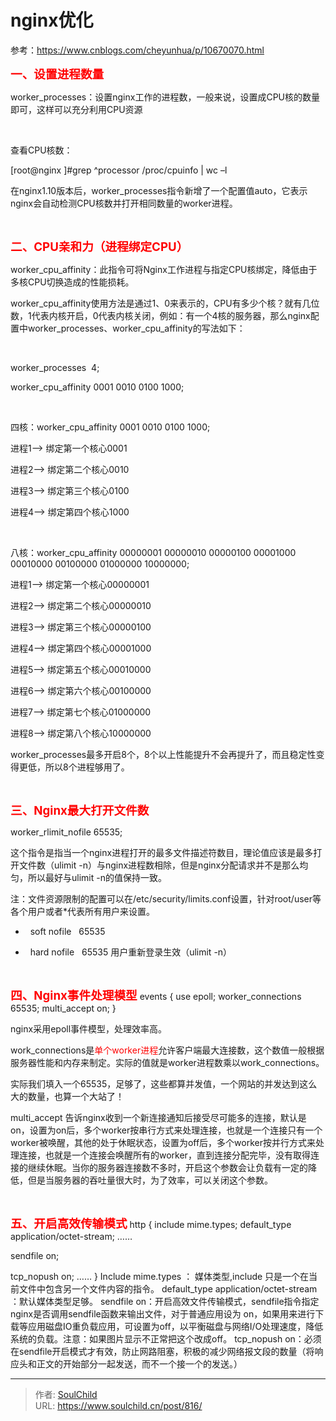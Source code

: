 # nginx优化

<!--more-->
参考：https://www.cnblogs.com/cheyunhua/p/10670070.html

<span style="color: #ff0000; font-size: 14pt;"><strong>一、设置进程数量</strong></span>

worker_processes：设置nginx工作的进程数，一般来说，设置成CPU核的数量即可，这样可以充分利用CPU资源

&nbsp;

查看CPU核数：

[root@nginx ]#grep ^processor /proc/cpuinfo | wc –l

在nginx1.10版本后，worker_processes指令新增了一个配置值auto，它表示nginx会自动检测CPU核数并打开相同数量的worker进程。

&nbsp;

<span style="color: #ff0000; font-size: 14pt;"><strong>二、CPU亲和力（进程绑定CPU）</strong></span>

worker_cpu_affinity：此指令可将Nginx工作进程与指定CPU核绑定，降低由于多核CPU切换造成的性能损耗。

worker_cpu_affinity使用方法是通过1、0来表示的，CPU有多少个核？就有几位数，1代表内核开启，0代表内核关闭，例如：有一个4核的服务器，那么nginx配置中worker_processes、worker_cpu_affinity的写法如下：

&nbsp;

worker_processes  4;

worker_cpu_affinity 0001 0010 0100 1000;

&nbsp;

四核：worker_cpu_affinity 0001 0010 0100 1000;

进程1--&gt; 绑定第一个核心0001

进程2--&gt; 绑定第二个核心0010

进程3--&gt; 绑定第三个核心0100

进程4--&gt; 绑定第四个核心1000

&nbsp;

八核：worker_cpu_affinity 00000001 00000010 00000100 00001000 00010000 00100000 01000000 10000000;

进程1--&gt; 绑定第一个核心00000001

进程2--&gt; 绑定第二个核心00000010

进程3--&gt; 绑定第三个核心00000100

进程4--&gt; 绑定第四个核心00001000

进程5--&gt; 绑定第五个核心00010000

进程6--&gt; 绑定第六个核心00100000

进程7--&gt; 绑定第七个核心01000000

进程8--&gt; 绑定第八个核心10000000

worker_processes最多开启8个，8个以上性能提升不会再提升了，而且稳定性变得更低，所以8个进程够用了。

&nbsp;

<span style="color: #ff0000; font-size: 14pt;"><strong>三、Nginx最大打开文件数</strong></span>

worker_rlimit_nofile 65535;

这个指令是指当一个nginx进程打开的最多文件描述符数目，理论值应该是最多打开文件数（ulimit -n）与nginx进程数相除，但是nginx分配请求并不是那么均匀，所以最好与ulimit -n的值保持一致。

注：文件资源限制的配置可以在/etc/security/limits.conf设置，针对root/user等各个用户或者*代表所有用户来设置。

*   soft nofile   65535

*   hard nofile   65535
用户重新登录生效（ulimit -n）

&nbsp;

<span style="font-size: 14pt;"><strong><span style="color: #ff0000;">四、Nginx事件处理模型</span></strong></span>
events {
use epoll;
worker_connections 65535;
multi_accept on;
}

nginx采用epoll事件模型，处理效率高。

work_connections是<span style="color: #ff0000;">单个worker进程</span>允许客户端最大连接数，这个数值一般根据服务器性能和内存来制定。实际的值就是worker进程数乘以work_connections。

实际我们填入一个65535，足够了，这些都算并发值，一个网站的并发达到这么大的数量，也算一个大站了！

multi_accept 告诉nginx收到一个新连接通知后接受尽可能多的连接，默认是on，设置为on后，多个worker按串行方式来处理连接，也就是一个连接只有一个worker被唤醒，其他的处于休眠状态，设置为off后，多个worker按并行方式来处理连接，也就是一个连接会唤醒所有的worker，直到连接分配完毕，没有取得连接的继续休眠。当你的服务器连接数不多时，开启这个参数会让负载有一定的降低，但是当服务器的吞吐量很大时，为了效率，可以关闭这个参数。

&nbsp;

<span style="color: #ff0000; font-size: 14pt;"><strong>五、开启高效传输模式</strong></span>
http {
include mime.types;
default_type application/octet-stream;
……

sendfile on;

tcp_nopush on;
……
}
Include mime.types ： 媒体类型,include 只是一个在当前文件中包含另一个文件内容的指令。
default_type application/octet-stream ：默认媒体类型足够。
sendfile on：开启高效文件传输模式，sendfile指令指定nginx是否调用sendfile函数来输出文件，对于普通应用设为 on，如果用来进行下载等应用磁盘IO重负载应用，可设置为off，以平衡磁盘与网络I/O处理速度，降低系统的负载。注意：如果图片显示不正常把这个改成off。
tcp_nopush on：必须在sendfile开启模式才有效，防止网路阻塞，积极的减少网络报文段的数量（将响应头和正文的开始部分一起发送，而不一个接一个的发送。）


---

> 作者: [SoulChild](https://www.soulchild.cn)  
> URL: https://www.soulchild.cn/post/816/  


